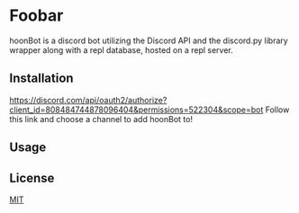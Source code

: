 # Foobar

hoonBot is a discord bot utilizing the Discord API and the discord.py library wrapper along with a repl database, hosted on a repl server.

## Installation

https://discord.com/api/oauth2/authorize?client_id=808484744878096404&permissions=522304&scope=bot
Follow this link and choose a channel to add hoonBot to!

## Usage

## License
[MIT](https://choosealicense.com/licenses/mit/)

